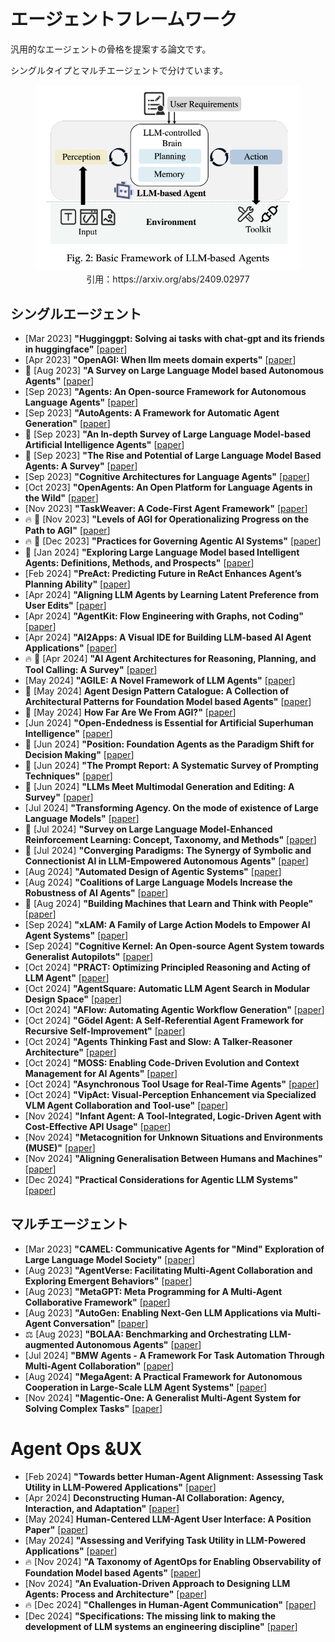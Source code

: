 # エージェントフレームワーク
汎用的なエージェントの骨格を提案する論文です。

シングルタイプとマルチエージェントで分けています。
<figure style="text-align: center;">
    <img alt="" src="../assets/agent_framework.png" width="500" />
    <figcaption style="text-align: center;">引用：https://arxiv.org/abs/2409.02977</figcaption>
</figure>


## シングルエージェント
* [Mar 2023] **"Hugginggpt: Solving ai tasks with chat-gpt and its friends in huggingface"** [[paper](https://arxiv.org/abs/2303.17580)]
* [Apr 2023] **"OpenAGI: When llm meets domain experts"** [[paper](https://arxiv.org/abs/2304.04370)]
* 📖 [Aug 2023] **"A Survey on Large Language Model based Autonomous Agents"** [[paper](https://arxiv.org/abs/2308.11432)]
* [Sep 2023] **"Agents: An Open-source Framework for Autonomous Language Agents"** [[paper](https://arxiv.org/abs/2309.07870)]
* [Sep 2023] **"AutoAgents: A Framework for Automatic Agent Generation"** [[paper](https://arxiv.org/abs/2309.17288)]
* 📖 [Sep 2023] **"An In-depth Survey of Large Language Model-based Artificial Intelligence Agents"** [[paper](https://arxiv.org/abs/2309.14365)]
* 📖 [Sep 2023] **"The Rise and Potential of Large Language Model Based Agents: A Survey"** [[paper](https://arxiv.org/abs/2309.07864)]
* [Sep 2023] **"Cognitive Architectures for Language Agents"** [[paper](https://arxiv.org/abs/2309.02427)]
* [Oct 2023] **"OpenAgents: An Open Platform for Language Agents in the Wild"** [[paper](https://arxiv.org/abs/2310.10634)]
* [Nov 2023] **"TaskWeaver: A Code-First Agent Framework"** [[paper](https://arxiv.org/abs/2311.17541)]
* 🔥 📖 [Nov 2023] **"Levels of AGI for Operationalizing Progress on the Path to AGI"** [[paper](https://arxiv.org/abs/2311.02462)]
* 🔥 📖 [Dec 2023] **"Practices for Governing Agentic AI Systems"** [[paper](https://openai.com/index/practices-for-governing-agentic-ai-systems/)]
* 📖 [Jan 2024] **"Exploring Large Language Model based Intelligent Agents: Definitions, Methods, and Prospects"** [[paper](https://arxiv.org/abs/2401.03428)]
* [Feb 2024] **"PreAct: Predicting Future in ReAct Enhances Agent’s Planning Ability"** [[paper](https://arxiv.org/abs/2402.11534)]
* [Apr 2024] **"Aligning LLM Agents by Learning Latent Preference from User Edits"** [[paper](https://arxiv.org/abs/2404.15269)]
* [Apr 2024] **"AgentKit: Flow Engineering with Graphs, not Coding"** [[paper](https://arxiv.org/abs/2404.11483)]
* [Apr 2024] **"AI2Apps: A Visual IDE for Building LLM-based AI Agent Applications"** [[paper](https://arxiv.org/abs/2404.04902)]
* 🔥 📖 [Apr 2024] **"AI Agent Architectures for Reasoning, Planning, and Tool Calling: A Survey"** [[paper](https://arxiv.org/abs/2404.11584)]
* [May 2024] **"AGILE: A Novel Framework of LLM Agents"** [[paper](https://arxiv.org/abs/2405.14751)]
* 📖 [May 2024] **Agent Design Pattern Catalogue: A Collection of Architectural Patterns for Foundation Model based Agents"** [[paper](https://arxiv.org/abs/2405.10467)]
* 📖 [May 2024] **How Far Are We From AGI?"** [[paper](https://arxiv.org/abs/2405.10313)]
* [Jun 2024] **"Open-Endedness is Essential for Artificial Superhuman Intelligence"** [[paper](https://arxiv.org/abs/2406.04268)]
* 📖 [Jun 2024] **"Position: Foundation Agents as the Paradigm Shift for Decision Making"** [[paper](https://arxiv.org/abs/2405.17009)]
* 📖 [Jun 2024] **"The Prompt Report: A Systematic Survey of Prompting Techniques"** [[paper](https://arxiv.org/abs/2406.06608)]
* 📖 [Jun 2024] **"LLMs Meet Multimodal Generation and Editing: A Survey"** [[paper](https://arxiv.org/abs/2405.19334)]
* [Jul 2024] **"Transforming Agency. On the mode of existence of Large Language Models"** [[paper](https://arxiv.org/abs/2407.10735)]
* 📖 [Jul 2024] **"Survey on Large Language Model-Enhanced Reinforcement Learning: Concept, Taxonomy, and Methods"** [[paper](https://arxiv.org/abs/2404.00282)]
* 📖 [Jul 2024] **"Converging Paradigms: The Synergy of Symbolic and Connectionist AI in LLM-Empowered Autonomous Agents"** [[paper](https://arxiv.org/abs/2407.08516)]
* [Aug 2024] **"Automated Design of Agentic Systems"** [[paper](https://arxiv.org/abs/2408.08435)]
* [Aug 2024] **"Coalitions of Large Language Models Increase the Robustness of AI Agents"** [[paper](https://arxiv.org/abs/2408.01380)]
* 📖 [Aug 2024] **"Building Machines that Learn and Think with People"** [[paper](https://arxiv.org/abs/2408.03943)]
* [Sep 2024] **"xLAM: A Family of Large Action Models to Empower AI Agent Systems"** [[paper](https://arxiv.org/abs/2409.03215)]
* [Sep 2024] **"Cognitive Kernel: An Open-source Agent System towards Generalist Autopilots"** [[paper](https://arxiv.org/abs/2409.10277)]
* [Oct 2024] **"PRACT: Optimizing Principled Reasoning and Acting of LLM Agent"** [[paper](https://arxiv.org/abs/2410.18528)]
* [Oct 2024] **"AgentSquare: Automatic LLM Agent Search in Modular Design Space"** [[paper](https://arxiv.org/abs/2410.06153)]
* [Oct 2024] **"AFlow: Automating Agentic Workflow Generation"** [[paper](https://arxiv.org/abs/2410.10762)]
* [Oct 2024] **"Gödel Agent: A Self-Referential Agent Framework for Recursive Self-Improvement"** [[paper](https://arxiv.org/abs/2410.04444)]
* [Oct 2024] **"Agents Thinking Fast and Slow: A Talker-Reasoner Architecture"** [[paper](https://arxiv.org/abs/2410.08328)]
* [Oct 2024] **"MOSS: Enabling Code-Driven Evolution and Context Management for AI Agents"** [[paper](https://arxiv.org/abs/2409.16120)]
* [Oct 2024] **"Asynchronous Tool Usage for Real-Time Agents"** [[paper](https://arxiv.org/abs/2410.21620)]
* [Oct 2024] **"VipAct: Visual-Perception Enhancement via Specialized VLM Agent Collaboration and Tool-use"** [[paper](https://arxiv.org/abs/2410.16400)]
* [Nov 2024] **"Infant Agent: A Tool-Integrated, Logic-Driven Agent with Cost-Effective API Usage"** [[paper](https://arxiv.org/abs/2411.01114)]
* [Nov 2024] **"Metacognition for Unknown Situations and Environments (MUSE)"** [[paper](https://arxiv.org/abs/2411.13537)]
* [Nov 2024] **"Aligning Generalisation Between Humans and Machines"** [[paper](https://arxiv.org/abs/2411.15626)]
* [Dec 2024] **"Practical Considerations for Agentic LLM Systems"** [[paper](https://arxiv.org/abs/2412.04093)]

## マルチエージェント
* [Mar 2023] **"CAMEL: Communicative Agents for "Mind" Exploration of Large Language Model Society"** [[paper](https://arxiv.org/abs/2303.17760)]
* [Aug 2023] **"AgentVerse: Facilitating Multi-Agent Collaboration and Exploring Emergent Behaviors"** [[paper](https://arxiv.org/abs/2308.10848)]
* [Aug 2023] **"MetaGPT: Meta Programming for A Multi-Agent Collaborative Framework"** [[paper](https://arxiv.org/abs/2308.00352)]
* [Aug 2023] **"AutoGen: Enabling Next-Gen LLM Applications via Multi-Agent Conversation"** [[paper](https://arxiv.org/abs/2308.08155)]
* ⚖️ [Aug 2023] **"BOLAA: Benchmarking and Orchestrating LLM-augmented Autonomous Agents"** [[paper](https://arxiv.org/abs/2308.05960)]
* [Jul 2024] **"BMW Agents - A Framework For Task Automation Through Multi-Agent Collaboration"** [[paper](https://arxiv.org/abs/2406.20041)]
* [Aug 2024] **"MegaAgent: A Practical Framework for Autonomous Cooperation in Large-Scale LLM Agent Systems"** [[paper](https://arxiv.org/abs/2408.09955)]
* [Nov 2024] **"Magentic-One: A Generalist Multi-Agent System for Solving Complex Tasks"** [[paper](https://arxiv.org/abs/2411.04468)]

# Agent Ops &UX
* [Feb 2024] **"Towards better Human-Agent Alignment: Assessing Task Utility in LLM-Powered Applications"** [[paper](https://arxiv.org/abs/2402.09015)]
* [Apr 2024] **Deconstructing Human-AI Collaboration: Agency, Interaction, and Adaptation"** [[paper](https://arxiv.org/abs/2404.12056)]
* [May 2024] **Human-Centered LLM-Agent User Interface: A Position Paper"** [[paper](https://arxiv.org/abs/2405.13050)]
* [May 2024] **"Assessing and Verifying Task Utility in LLM-Powered Applications"** [[paper](https://arxiv.org/abs/2405.02178)]
* 🔥 [Nov 2024] **"A Taxonomy of AgentOps for Enabling Observability of Foundation Model based Agents"** [[paper](https://arxiv.org/abs/2411.05285)]
* [Nov 2024] **"An Evaluation-Driven Approach to Designing LLM Agents: Process and Architecture"** [[paper](https://arxiv.org/abs/2411.15626)]
* 🔥 [Dec 2024] **"Challenges in Human-Agent Communication"** [[paper](https://www.microsoft.com/en-us/research/publication/human-agent-interaction-challenges/)]
* [Dec 2024] **"Specifications: The missing link to making the development of LLM systems an engineering discipline"** [[paper](https://arxiv.org/abs/2412.05299)]